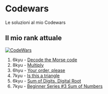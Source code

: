 # Codewars
Le soluzioni al mio Codewars

## Il mio rank attuale
[![CodeWars](https://www.codewars.com/users/Ficcadenti/badges/large)](https://www.codewars.com/users/Ficcadenti) 

1. 6kyu - [Decode the Morse code](https://github.com/Ficcadenti/Codewars/blob/master/Decode%20the%20Morse%20code/src/it/raffo/codewars/MorseCodeDecoder.java)
2. 8kyu - [Multiply](https://github.com/Ficcadenti/Codewars/blob/master/Multiply/src/it/raffo/codewars/Multiply.java)
3. 6hyu - [Your order, please](https://github.com/Ficcadenti/Codewars/blob/master/Your%20order%2C%20please/src/it/raffo/codewars/YourOrderPlease.java)
4. 7kyu - [Is this a triangle](https://github.com/Ficcadenti/Codewars/blob/master/Is%20this%20a%20triangle/src/it/raffo/codewars/TriangleTester.java)
5. 6kyu - [Sum of Digits, Digital Root](https://github.com/Ficcadenti/Codewars/blob/master/Sum%20of%20Digits%2C%20Digital%20Root/src/it/raffo/codewars/DRoot.java)
6. 7kyu - [Beginner Series #3 Sum of Numbers]()